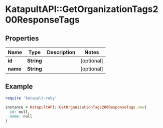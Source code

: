 # KatapultAPI::GetOrganizationTags200ResponseTags

## Properties

| Name | Type | Description | Notes |
| ---- | ---- | ----------- | ----- |
| **id** | **String** |  | [optional] |
| **name** | **String** |  | [optional] |

## Example

```ruby
require 'katapult-ruby'

instance = KatapultAPI::GetOrganizationTags200ResponseTags.new(
  id: null,
  name: null
)
```

